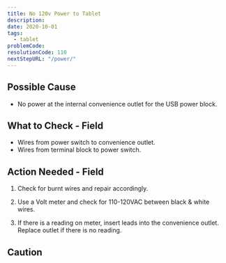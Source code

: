 ```yaml
---
title: No 120v Power to Tablet
description:
date: 2020-10-01
tags:
  - tablet
problemCode:
resolutionCode: 110
nextStepURL: "/power/"
---
```

## Possible Cause

- No power at the internal convenience outlet for the USB power block.

## What to Check - Field

- Wires from power switch to convenience outlet.
- Wires from terminal block to power switch.

## Action Needed - Field

1) Check for burnt wires and repair accordingly.

2) Use a Volt meter and check for 110-120VAC between black & white wires.

3) If there is a reading on meter, insert leads into the convenience outlet. Replace outlet if there is no reading.

## Caution
